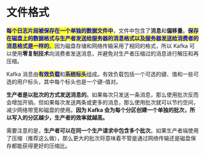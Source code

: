 # 文件格式

<mark style="color:blue;">**每个日志片段被保存在一个单独的数据文件中**</mark>，文件中包含了**消息**和**偏移量**。<mark style="color:blue;">**保存在磁盘上的数据格式与生产者发送给服务器的消息格式以及服务器发送给消费者的消息格式是一样的**</mark><mark style="color:blue;">。</mark>因为磁盘存储和网络传输采用了相同的格式，所以 Kafka 可以使用**零复制技术**向消费者发送消息，并避免对生产者压缩过的消息进行解压和再压缩。

Kafka 消息由<mark style="color:blue;">**有效负载**</mark>和<mark style="color:blue;">**系统标头**</mark>组成。有效负载包括一个可选的键、值和一些可选的用户标头，其中每个标头也是一个键–值对。

**生产者是以批次的方式发送消息的**。如果每次只发送一条消息，那么使用批次反而会增加开销。但如果每次发送两条或更多的消息，那么使用批次就可以节约空间，减少网络带宽和磁盘的使用。**因为 Kafka 会为每个分区创建一个单独的批次，所以写入的分区越少，生产者的效率就越高。**

需要注意的是，**生产者可以在同一个生产请求中包含多个批次**。如果生产者端使用了压缩（推荐这么做），那么更大的批次将意味着不管是通过网络传输还是磁盘保存都能获得更好的压缩比。
